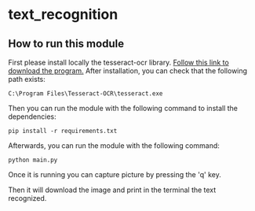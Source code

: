 # text_recognition

## How to run this module

First please install locally the tesseract-ocr library.
[Follow this link to download the program.](https://github.com/UB-Mannheim/tesseract/wiki) After installation,
you can check that the following path exists:

```
C:\Program Files\Tesseract-OCR\tesseract.exe
```

Then you can run the module with the following command to install the dependencies:

```
pip install -r requirements.txt
```

Afterwards, you can run the module with the following command:

```
python main.py
```

Once it is running you can capture picture by pressing the 'q' key.

Then it will download the image and print in the terminal the text recognized.
 